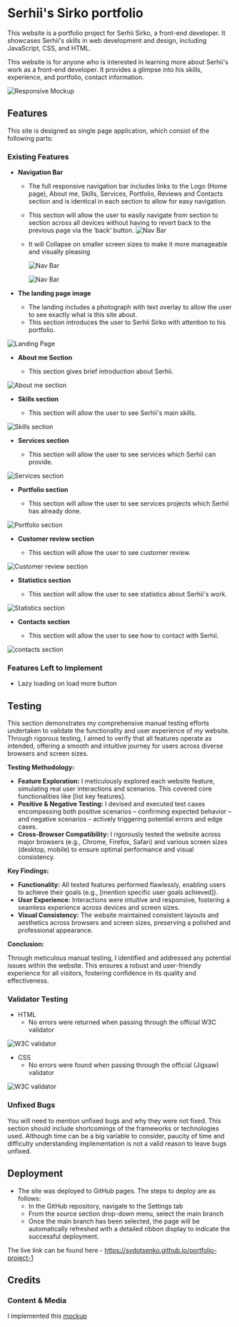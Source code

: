 # Serhii's Sirko portfolio

This website is a portfolio project for Serhii Sirko, a front-end developer. It showcases Serhii's skills in web development and design, including JavaScript, CSS, and HTML.

This website is for anyone who is interested in learning more about Serhii's work as a front-end developer. It provides a glimpse into his skills, experience, and portfolio, contact information.

![Responsive Mockup](images/readme/mockups.png)

## Features

This site is designed as single page application, which consist of the following parts:

### Existing Features

- __Navigation Bar__

    - The full responsive navigation bar includes links to the Logo (Home page), About me, Skills, Services, Portfolio, Reviews and Contacts section and is identical in each section to allow for easy navigation.
    - This section will allow the user to easily navigate from section to section across all devices without having to revert back to the previous page via the ‘back’ button.
     ![Nav Bar](images/readme/menu.png)
    - It will Collapse on smaller screen sizes to make it more manageable and visually pleasing
  
      ![Nav Bar](images/readme/menu-burger.png)
  
      ![Nav Bar](images/readme/menu-mobile.png)


- __The landing page image__

    - The landing includes a photograph with text overlay to allow the user to see exactly what is this site about.
    - This section introduces the user to Serhii Sirko with attention to his portfolio.

![Landing Page](images/readme/start.png)

- __About me Section__

    - This section gives brief introduction about Serhii.
  
![About me section](images/readme/aboutme.png)

- __Skills section__

    - This section will allow the user to see Serhii's main skills.
  
![Skills section](images/readme/skills.png)

- __Services section__

    - This section will allow the user to see services which Serhii can provide.

![Services section](images/readme/services.png)

- __Portfolio section__

    - This section will allow the user to see services projects which Serhii has already done.

![Portfolio section](images/readme/portfolio.png)

- __Customer review section__

    - This section will allow the user to see customer review.

![Customer review section](images/readme/review.png)

- __Statistics section__

    - This section will allow the user to see statistics about Serhii's work.

![Statistics section](images/readme/statistics.png)

- __Contacts section__

    - This section will allow the user to see how to contact with Serhii.

![contacts section](images/readme/contacts.png)


### Features Left to Implement

- Lazy loading on load more button

## Testing

This section demonstrates my comprehensive manual testing efforts undertaken to validate the functionality and user experience of my website. Through rigorous testing, I aimed to verify that all features operate as intended, offering a smooth and intuitive journey for users across diverse browsers and screen sizes.

**Testing Methodology:**

* **Feature Exploration:** I meticulously explored each website feature, simulating real user interactions and scenarios. This covered core functionalities like [list key features].
* **Positive & Negative Testing:** I devised and executed test cases encompassing both positive scenarios – confirming expected behavior – and negative scenarios – actively triggering potential errors and edge cases.
* **Cross-Browser Compatibility:** I rigorously tested the website across major browsers (e.g., Chrome, Firefox, Safari) and various screen sizes (desktop, mobile) to ensure optimal performance and visual consistency.

**Key Findings:**

* **Functionality:** All tested features performed flawlessly, enabling users to achieve their goals (e.g., [mention specific user goals achieved]).
* **User Experience:** Interactions were intuitive and responsive, fostering a seamless experience across devices and screen sizes.
* **Visual Consistency:** The website maintained consistent layouts and aesthetics across browsers and screen sizes, preserving a polished and professional appearance.

**Conclusion:**

Through meticulous manual testing, I identified and addressed any potential issues within the website. This ensures a robust and user-friendly experience for all visitors, fostering confidence in its quality and effectiveness.

### Validator Testing

- HTML
    - No errors were returned when passing through the official W3C validator
  
![W3C validator](images/readme/html.png)
- CSS
    - No errors were found when passing through the official (Jigsaw) validator

![W3C validator](images/readme/css.png)
### Unfixed Bugs

You will need to mention unfixed bugs and why they were not fixed. This section should include shortcomings of the frameworks or technologies used. Although time can be a big variable to consider, paucity of time and difficulty understanding implementation is not a valid reason to leave bugs unfixed.

## Deployment

- The site was deployed to GitHub pages. The steps to deploy are as follows:
    - In the GitHub repository, navigate to the Settings tab
    - From the source section drop-down menu, select the main branch
    - Once the main branch has been selected, the page will be automatically refreshed with a detailed ribbon display to indicate the successful deployment.

The live link can be found here - https://svdotsenko.github.io/portfolio-project-1


## Credits

### Content & Media 

I implemented this [mockup](https://www.figma.com/file/h0f2OcCTHy0Nu2jKlywjbs/%D0%9F%D0%BE%D1%80%D1%82%D1%84%D0%BE%D0%BB%D1%96%D0%BE?type=design&node-id=0%3A1&mode=dev)